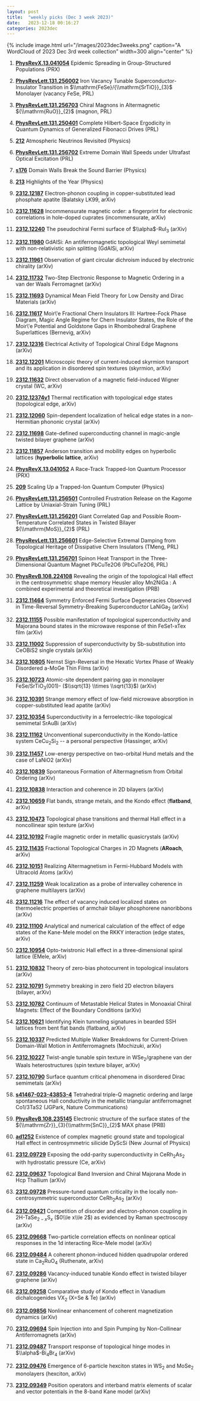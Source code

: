 ```yaml
---
layout: post
title:  "weekly picks (Dec 3 week 2023)"
date:   2023-12-18 00:16:27
categories: 2023dec
---
```



{% include image.html url="/images/2023dec3weeks.png" caption="A WordCloud of 2023 Dec 3rd week collection" width=300 align="center" %}



1. **[PhysRevX.13.041054](https://link.aps.org/doi/10.1103/PhysRevX.13.041054)** Epidemic Spreading in Group-Structured Populations (PRX)

1. **[PhysRevLett.131.256002](https://link.aps.org/doi/10.1103/PhysRevLett.131.256002)** Iron Vacancy Tunable Superconductor-Insulator Transition in $\\mathrm{FeSe}/{\\mathrm{SrTiO}}_{3}$ Monolayer (vacancy FeSe, PRL)

1. **[PhysRevLett.131.256703](https://link.aps.org/doi/10.1103/PhysRevLett.131.256703)** Chiral Magnons in Altermagnetic ${\\mathrm{RuO}}_{2}$ (magnon, PRL)

1. **[PhysRevLett.131.250401](https://link.aps.org/doi/10.1103/PhysRevLett.131.250401)** Complete Hilbert-Space Ergodicity in Quantum Dynamics of Generalized Fibonacci Drives (PRL)

1. **[212](https://physics.aps.org/articles/v16/212)** Atmospheric Neutrinos Revisited (Physics)



1. **[PhysRevLett.131.256702](https://link.aps.org/doi/10.1103/PhysRevLett.131.256702)** Extreme Domain Wall Speeds under Ultrafast Optical Excitation (PRL)

1. **[s176](https://physics.aps.org/articles/v16/s176)** Domain Walls Break the Sound Barrier (Physics)

1. **[213](https://physics.aps.org/articles/v16/213)** Highlights of the Year (Physics)




1. **[2312.12187](http://arxiv.org/abs/2312.12187)** Electron-phonon coupling in copper-substituted lead phosphate apatite (Balatsky LK99, arXiv)

1. **[2312.11628](http://arxiv.org/abs/2312.11628)** Incommensurate magnetic order: a fingerprint for electronic correlations in hole-doped cuprates (incommensurate, arXiv)

1. **[2312.12240](http://arxiv.org/abs/2312.12240)** The pseudochiral Fermi surface of $\\alpha$-RuI$_3$ (arXiv)

1. **[2312.11980](http://arxiv.org/abs/2312.11980)** GdAlSi: An antiferromagnetic topological Weyl semimetal with non-relativistic spin splitting (GdAlSi, arXiv)

1. **[2312.11961](http://arxiv.org/abs/2312.11961)** Observation of giant circular dichroism induced by electronic chirality (arXiv)

1. **[2312.11732](http://arxiv.org/abs/2312.11732)** Two-Step Electronic Response to Magnetic Ordering in a van der Waals Ferromagnet (arXiv)

1. **[2312.11693](http://arxiv.org/abs/2312.11693)** Dynamical Mean Field Theory for Low Density and Dirac Materials (arXiv)

1. **[2312.11617](http://arxiv.org/abs/2312.11617)** Moir\\'e Fractional Chern Insulators III: Hartree-Fock Phase Diagram, Magic Angle Regime for Chern Insulator States, the Role of the Moir\\'e Potential and Goldstone Gaps in Rhombohedral Graphene Superlattices (Bernevig, arXiv)

1. **[2312.12316](http://arxiv.org/abs/2312.12316)** Electrical Activity of Topological Chiral Edge Magnons (arXiv)

1. **[2312.12201](http://arxiv.org/abs/2312.12201)** Microscopic theory of current-induced skyrmion transport and its application in disordered spin textures (skyrmion, arXiv)

1. **[2312.11632](http://arxiv.org/abs/2312.11632)** Direct observation of a magnetic field-induced Wigner crystal (WC, arXiv)

1. **[2312.12374v1](https://arxiv.org/abs/2312.12374v1)** Thermal rectification with topological edge states (topological edge, arXiv)

1. **[2312.12060](http://arxiv.org/abs/2312.12060)** Spin-dependent localization of helical edge states in a non-Hermitian phononic crystal (arXiv)

1. **[2312.11698](http://arxiv.org/abs/2312.11698)** Gate-defined superconducting channel in magic-angle twisted bilayer graphene (arXiv)

1. **[2312.11857](http://arxiv.org/abs/2312.11857)** Anderson transition and mobility edges on hyperbolic lattices (**hyperbolic lattice**, arXiv)





1. **[PhysRevX.13.041052](https://link.aps.org/doi/10.1103/PhysRevX.13.041052)** A Race-Track Trapped-Ion Quantum Processor (PRX)

1. **[209](https://physics.aps.org/articles/v16/209)** Scaling Up a Trapped-Ion Quantum Computer (Physics)

1. **[PhysRevLett.131.256501](https://link.aps.org/doi/10.1103/PhysRevLett.131.256501)** Controlled Frustration Release on the Kagome Lattice by Uniaxial-Strain Tuning (PRL)

1. **[PhysRevLett.131.256201](https://link.aps.org/doi/10.1103/PhysRevLett.131.256201)** Giant Correlated Gap and Possible Room-Temperature Correlated States in Twisted Bilayer ${\\mathrm{MoS}}_{2}$ (PRL)

1. **[PhysRevLett.131.256601](https://link.aps.org/doi/10.1103/PhysRevLett.131.256601)** Edge-Selective Extremal Damping from Topological Heritage of Dissipative Chern Insulators (TMeng, PRL)

1. **[PhysRevLett.131.256701](https://link.aps.org/doi/10.1103/PhysRevLett.131.256701)** Spinon Heat Transport in the Three-Dimensional Quantum Magnet PbCuTe2O6 (PbCuTe2O6, PRL)

1. **[PhysRevB.108.224108](https://link.aps.org/doi/10.1103/PhysRevB.108.224108)** Revealing the origin of the topological Hall effect in the centrosymmetric shape memory Heusler alloy Mn2NiGa : A combined experimental and theoretical investigation (PRB)






1. **[2312.11464](http://arxiv.org/abs/2312.11464)** Symmetry Enforced Fermi Surface Degeneracies Observed in Time-Reversal Symmetry-Breaking Superconductor LaNiGa$_2$ (arXiv)

1. **[2312.11155](http://arxiv.org/abs/2312.11155)** Possible manifestation of topological superconductivity and Majorana bound states in the microwave response of thin FeSe1-xTex film (arXiv)

1. **[2312.11002](http://arxiv.org/abs/2312.11002)** Suppression of superconductivity by Sb-substitution into CeOBiS2 single crystals (arXiv)

1. **[2312.10805](http://arxiv.org/abs/2312.10805)** Nernst Sign-Reversal in the Hexatic Vortex Phase of Weakly Disordered a-MoGe Thin Films (arXiv)

1. **[2312.10723](http://arxiv.org/abs/2312.10723)** Atomic-site dependent pairing gap in monolayer FeSe/SrTiO$_3$(001)- ($\\sqrt{13} \\times \\sqrt{13}$) (arXiv)

1. **[2312.10391](http://arxiv.org/abs/2312.10391)** Strange memory effect of low-field microwave absorption in copper-substituted lead apatite (arXiv)

1. **[2312.10354](http://arxiv.org/abs/2312.10354)** Superconductivity in a ferroelectric-like topological semimetal SrAuBi (arXiv)

1. **[2312.11162](http://arxiv.org/abs/2312.11162)** Unconventional superconductivity in the Kondo-lattice system CeCu$_2$Si$_2$ -- a personal perspective (Hassinger, arXiv)

1. **[2312.11457](http://arxiv.org/abs/2312.11457)** Low-energy perspective on two-orbital Hund metals and the case of LaNiO2 (arXiv)

1. **[2312.10839](http://arxiv.org/abs/2312.10839)** Spontaneous Formation of Altermagnetism from Orbital Ordering (arXiv)

1. **[2312.10838](http://arxiv.org/abs/2312.10838)** Interaction and coherence in 2D bilayers (arXiv)

1. **[2312.10659](http://arxiv.org/abs/2312.10659)** Flat bands, strange metals, and the Kondo effect (**flatband**, arXiv)

1. **[2312.10473](http://arxiv.org/abs/2312.10473)** Topological phase transitions and thermal Hall effect in a noncollinear spin texture (arXiv)

1. **[2312.10192](http://arxiv.org/abs/2312.10192)** Fragile magnetic order in metallic quasicrystals (arXiv)

1. **[2312.11435](http://arxiv.org/abs/2312.11435)** Fractional Topological Charges in 2D Magnets (**ARoach**, arXiv)

1. **[2312.10151](http://arxiv.org/abs/2312.10151)** Realizing Altermagnetism in Fermi-Hubbard Models with Ultracold Atoms (arXiv)

1. **[2312.11259](http://arxiv.org/abs/2312.11259)** Weak localization as a probe of intervalley coherence in graphene multilayers (arXiv)

1. **[2312.11216](http://arxiv.org/abs/2312.11216)** The effect of vacancy induced localized states on thermoelectric properties of armchair bilayer phosphorene nanoribbons (arXiv)

1. **[2312.11100](http://arxiv.org/abs/2312.11100)** Analytical and numerical calculation of the effect of edge states of the Kane-Mele model on the RKKY interaction (edge states, arXiv)

1. **[2312.10954](http://arxiv.org/abs/2312.10954)** Opto-twistronic Hall effect in a three-dimensional spiral lattice (EMele, arXiv)

1. **[2312.10832](http://arxiv.org/abs/2312.10832)** Theory of zero-bias photocurrent in topological insulators (arXiv)

1. **[2312.10791](http://arxiv.org/abs/2312.10791)** Symmetry breaking in zero field 2D electron bilayers (bilayer, arXiv)

1. **[2312.10782](http://arxiv.org/abs/2312.10782)** Continuum of Metastable Helical States in Monoaxial Chiral Magnets: Effect of the Boundary Conditions (arXiv)

1. **[2312.10621](http://arxiv.org/abs/2312.10621)** Identifying Klein tunneling signatures in bearded SSH lattices from bent flat bands (flatband, arXiv)

1. **[2312.10337](http://arxiv.org/abs/2312.10337)** Predicted Multiple Walker Breakdowns for Current-Driven Domain-Wall Motion in Antiferromagnets (Mochizuki, arXiv)

1. **[2312.10227](http://arxiv.org/abs/2312.10227)** Twist-angle tunable spin texture in WSe$_2$/graphene van der Waals heterostructures (spin texture bilayer, arXiv)

1. **[2312.10790](http://arxiv.org/abs/2312.10790)** Surface quantum critical phenomena in disordered Dirac semimetals (arXiv)











1. **[s41467-023-43853-4](https://www.nature.com/articles/s41467-023-43853-4)** Tetrahedral triple-Q magnetic ordering and large spontaneous Hall conductivity in the metallic triangular antiferromagnet Co1/3TaS2 (JGPark, Nature Communications)

1. **[PhysRevB.108.235145](https://link.aps.org/doi/10.1103/PhysRevB.108.235145)** Electronic structure of the surface states of the ${\\mathrm{Zr}}_{3}{\\mathrm{SnC}}_{2}$ MAX phase (PRB)

1. **[ad1252](https://dx.doi.org/10.1088/1367-2630/ad1252)** Existence of complex magnetic ground state and topological Hall effect in centrosymmetric silicide DyScSi (New Journal of Physics)




1. **[2312.09729](http://arxiv.org/abs/2312.09729)** Exposing the odd-parity superconductivity in CeRh$_2$As$_2$ with hydrostatic pressure (Ce, arXiv)

1. **[2312.09637](http://arxiv.org/abs/2312.09637)** Topological Band Inversion and Chiral Majorana Mode in Hcp Thallium (arXiv)

1. **[2312.09728](http://arxiv.org/abs/2312.09728)** Pressure-tuned quantum criticality in the locally non-centrosymmetric superconductor CeRh$_2$As$_2$ (arXiv)

1. **[2312.09421](http://arxiv.org/abs/2312.09421)** Competition of disorder and electron-phonon coupling in 2H-TaSe$_{2-x}$S$_x$ ($0\\le x\\le 2$) as evidenced by Raman spectroscopy (arXiv)

1. **[2312.09668](http://arxiv.org/abs/2312.09668)** Two-particle correlation effects on nonlinear optical responses in the 1d interacting Rice-Mele model (arXiv)

1. **[2312.09484](http://arxiv.org/abs/2312.09484)** A coherent phonon-induced hidden quadrupolar ordered state in Ca$_2$RuO$_4$ (Ruthenate, arXiv)

1. **[2312.09286](http://arxiv.org/abs/2312.09286)** Vacancy-induced tunable Kondo effect in twisted bilayer graphene (arXiv)

1. **[2312.09258](http://arxiv.org/abs/2312.09258)** Comparative study of Kondo effect in Vanadium dichalcogenides VX$_2$ (X=Se & Te) (arXiv)

1. **[2312.09856](http://arxiv.org/abs/2312.09856)** Nonlinear enhancement of coherent magnetization dynamics (arXiv)

1. **[2312.09694](http://arxiv.org/abs/2312.09694)** Spin Injection into and Spin Pumping by Non-Collinear Antiferromagnets (arXiv)

1. **[2312.09487](http://arxiv.org/abs/2312.09487)** Transport response of topological hinge modes in $\\alpha$-Bi$_4$Br$_4$ (arXiv)


1. **[2312.09476](http://arxiv.org/abs/2312.09476)** Emergence of 6-particle hexciton states in WS$_2$ and MoSe$_2$ monolayers (hexciton, arXiv)

1. **[2312.09349](http://arxiv.org/abs/2312.09349)** Position operators and interband matrix elements of scalar and vector potentials in the 8-band Kane model (arXiv)

